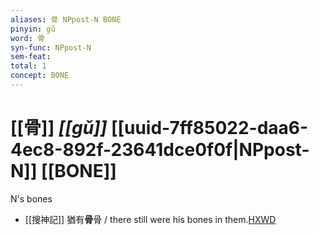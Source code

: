 ```yaml
---
aliases: 骨 NPpost-N BONE
pinyin: gǔ
word: 骨
syn-func: NPpost-N
sem-feat: 
total: 1
concept: BONE 
---
```

# [[骨]] *[[gǔ]]*  [[uuid-7ff85022-daa6-4ec8-892f-23641dce0f0f|NPpost-N]] [[BONE]]
N's bones
 - [[搜神記]] 猶有**骨**骨 / there still were his bones in them.[HXWD](https://hxwd.org/textview.html?location=KR3l0099_tls_001-4a.11)